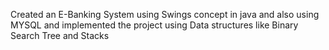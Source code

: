 Created an E-Banking System using Swings concept in java and also using MYSQL and implemented the project using Data structures like Binary Search Tree and Stacks

